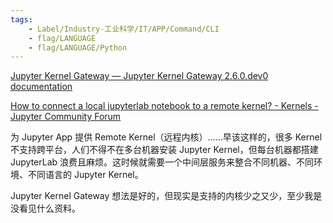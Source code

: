```yaml
---
tags:
    - Label/Industry-工业科学/IT/APP/Command/CLI
    - flag/LANGUAGE
    - flag/LANGUAGE/Python
---
```


[Jupyter Kernel Gateway — Jupyter Kernel Gateway 2.6.0.dev0 documentation](https://jupyter-kernel-gateway.readthedocs.io/en/latest/)

[How to connect a local jupyterlab notebook to a remote kernel? - Kernels - Jupyter Community Forum](https://discourse.jupyter.org/t/how-to-connect-a-local-jupyterlab-notebook-to-a-remote-kernel/11781/7)


为 Jupyter App 提供 Remote Kernel（远程内核）……早该这样的，很多 Kernel 不支持跨平台，人们不得不在多台机器安装 Jupyter Kernel，但每台机器都搭建 JupyterLab 浪费且麻烦。这时候就需要一个中间层服务来整合不同机器、不同环境、不同语言的 Jupyter Kernel。

Jupyter Kernel Gateway 想法是好的，但现实是支持的内核少之又少，至少我是没看见什么资料。
